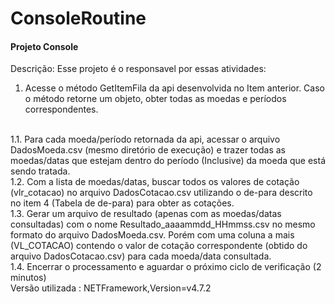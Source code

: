 # ConsoleRoutine

<h4>Projeto Console</h4>

Descrição: Esse projeto é o responsavel por essas atividades:
<br>
1. Acesse o método GetItemFila da api desenvolvida no Item anterior. Caso o método retorne um
objeto, obter todas as moedas e períodos correspondentes.
<br>
1.1. Para cada moeda/período retornada da api, acessar o arquivo DadosMoeda.csv (mesmo
diretório de execução) e trazer todas as moedas/datas que estejam dentro do período
(Inclusive) da moeda que está sendo tratada.
<br>
1.2. Com a lista de moedas/datas, buscar todos os valores de cotação (vlr_cotacao) no arquivo
DadosCotacao.csv utilizando o de-para descrito no item 4 (Tabela de de-para) para obter as
cotações.
<br>
1.3. Gerar um arquivo de resultado (apenas com as moedas/datas consultadas) com o nome
Resultado_aaaammdd_HHmmss.csv no mesmo formato do arquivo DadosMoeda.csv.
Porém com uma coluna a mais (VL_COTACAO) contendo o valor de cotação correspondente
(obtido do arquivo DadosCotacao.csv) para cada moeda/data consultada.
<br>
1.4. Encerrar o processamento e aguardar o próximo ciclo de verificação (2 minutos)
<br>
Versão utilizada : NETFramework,Version=v4.7.2

